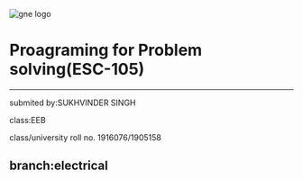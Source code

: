 ![gne logo](http://photos.wikimapia.org/p/00/01/27/86/15_big.jpg)
# Proagraming for Problem solving(ESC-105) 

----- 

submited by:SUKHVINDER SINGH 

class:EEB  

class/university roll no. 1916076/1905158    

branch:electrical 
------
